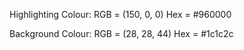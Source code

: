 Highlighting Colour:
  RGB = (150, 0, 0)
  Hex = #960000

Background Colour:
  RGB = (28, 28, 44)
  Hex = #1c1c2c
